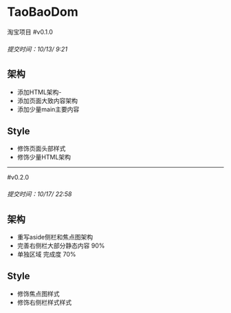 # TaoBaoDom
淘宝项目
#v0.1.0
<h6>提交时间：10/13/ 9:21</h6>

<h2>架构</h2>

+ 添加HTML架构-
+ 添加页面大致内容架构
+ 添加少量main主要内容

<h2>Style</h2>

+ 修饰页面头部样式
+ 修饰少量HTML架构

***

#v0.2.0
<h6>提交时间：10/17/ 22:58</h6>

<h2>架构</h2>

<ul>
     <li>重写aside侧栏和焦点图架构</li>
     <li>完善右侧栏大部分静态内容 90%</li>
     <li>单独区域 完成度 70%</li>
</ul> 

<h2>Style</h2>

<ul>
    <li>修饰焦点图样式</li>
    <li>修饰右侧栏样式样式</li>
</ul>
